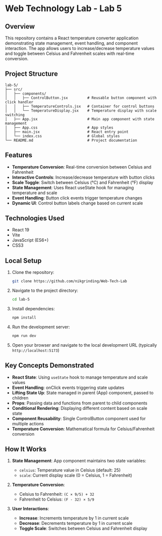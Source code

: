 # Web Technology Lab - Lab 5

## Overview

This repository contains a React temperature converter application demonstrating state management, event handling, and component interaction. The app allows users to increase/decrease temperature values and toggle between Celsius and Fahrenheit scales with real-time conversion.

## Project Structure

```
lab-5/
├── src/
│   ├── components/
│   │   ├── ControlButton.jsx         # Reusable button component with click handler
│   │   ├── TemperatureControls.jsx   # Container for control buttons
│   │   └── TemperatureDisplay.jsx    # Temperature display with scale switching
│   ├── App.jsx                       # Main app component with state management
│   ├── App.css                       # App styles
│   ├── main.jsx                      # React entry point
│   └── index.css                     # Global styles
└── README.md                         # Project documentation
```

## Features

-   **Temperature Conversion**: Real-time conversion between Celsius and Fahrenheit
-   **Interactive Controls**: Increase/decrease temperature with button clicks
-   **Scale Toggle**: Switch between Celsius (°C) and Fahrenheit (°F) display
-   **State Management**: Uses React useState hook for managing temperature and scale
-   **Event Handling**: Button click events trigger temperature changes
-   **Dynamic UI**: Control button labels change based on current scale

## Technologies Used

-   React 19
-   Vite
-   JavaScript (ES6+)
-   CSS3

## Local Setup

1. Clone the repository:
    ```bash
    git clone https://github.com/nikgrinding/Web-Tech-Lab
    ```
2. Navigate to the project directory:
    ```bash
    cd lab-5
    ```
3. Install dependencies:
    ```bash
    npm install
    ```
4. Run the development server:
    ```bash
    npm run dev
    ```
5. Open your browser and navigate to the local development URL (typically `http://localhost:5173`)

## Key Concepts Demonstrated

-   **React State**: Using `useState` hook to manage temperature and scale values
-   **Event Handling**: onClick events triggering state updates
-   **Lifting State Up**: State managed in parent (App) component, passed to children
-   **Props**: Passing data and functions from parent to child components
-   **Conditional Rendering**: Displaying different content based on scale state
-   **Component Reusability**: Single ControlButton component used for multiple actions
-   **Temperature Conversion**: Mathematical formula for Celsius/Fahrenheit conversion

## How It Works

1. **State Management**: App component maintains two state variables:

    - `celsius`: Temperature value in Celsius (default: 25)
    - `scale`: Current display scale (0 = Celsius, 1 = Fahrenheit)

2. **Temperature Conversion**:

    - Celsius to Fahrenheit: `(C × 9/5) + 32`
    - Fahrenheit to Celsius: `(F - 32) × 5/9`

3. **User Interactions**:
    - **Increase**: Increments temperature by 1 in current scale
    - **Decrease**: Decrements temperature by 1 in current scale
    - **Toggle Scale**: Switches between Celsius and Fahrenheit display
